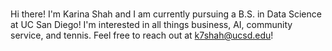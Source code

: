 ### 
Hi there! I'm Karina Shah and I am currently pursuing a B.S. in Data Science at UC San Diego! I'm interested in all things business, AI, community service, and tennis. Feel free to reach out at k7shah@ucsd.edu!


<!--
**karinashah/karinashah** is a ✨ _special_ ✨ repository because its `README.md` (this file) appears on your GitHub profile.


